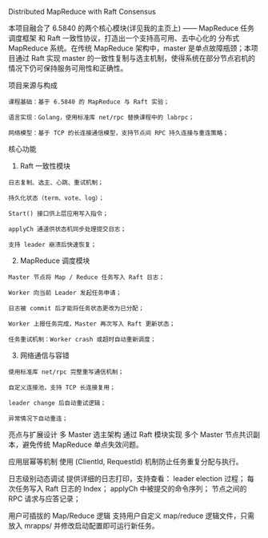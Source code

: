 Distributed MapReduce with Raft Consensus

本项目融合了 6.5840 的两个核心模块(详见我的主页上) —— MapReduce 任务调度框架 和 Raft 一致性协议，打造出一个支持高可用、去中心化的 分布式 MapReduce 系统。在传统 MapReduce 架构中，master 是单点故障瓶颈；本项目通过 Raft 实现 master 的一致性复制与选主机制，使得系统在部分节点宕机的情况下仍可保持服务可用性和正确性。

项目来源与构成

    课程基础：基于 6.5840 的 MapReduce 与 Raft 实验；

    语言实现：Golang，使用标准库 net/rpc 替换课程中的 labrpc；

    网络模型：基于 TCP 的长连接通信模型，支持节点间 RPC 持久连接与重连策略；

核心功能
  1. Raft 一致性模块

    日志复制、选主、心跳、重试机制；

    持久化状态（term、vote、log）；

    Start() 接口供上层应用写入指令；

    applyCh 通道供状态机同步处理提交日志；

    支持 leader 崩溃后快速恢复；

  2. MapReduce 调度模块

    Master 节点将 Map / Reduce 任务写入 Raft 日志；

    Worker 向当前 Leader 发起任务申请；

    日志被 commit 后才能将任务状态更改为已分配；

    Worker 上报任务完成，Master 再次写入 Raft 更新状态；

    任务重试机制：Worker crash 或超时自动重新调度；

  3. 网络通信与容错

    使用标准库 net/rpc 完整重写通信机制；

    自定义连接池，支持 TCP 长连接复用；

    leader change 后自动重试逻辑；

    异常情况下自动重连；

亮点与扩展设计
 多 Master 选主架构
通过 Raft 模块实现 多个 Master 节点共识副本，避免传统 MapReduce 单点失效问题。

 应用层幂等机制
使用 (ClientId, RequestId) 机制防止任务重复分配与执行。

 日志级别动态调试
提供详细的日志打印，支持查看：
    leader election 过程；
    每次任务写入 Raft 日志的 Index；
    applyCh 中被提交的命令序列；
    节点之间的 RPC 请求与应答记录；

 用户可插拔的 Map/Reduce 逻辑
支持用户自定义 map/reduce 逻辑文件，只需放入 mrapps/ 并修改启动配置即可运行新任务。